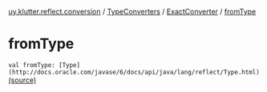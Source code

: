 [uy.klutter.reflect.conversion](../../index.md) / [TypeConverters](../index.md) / [ExactConverter](index.md) / [fromType](.)


# fromType

`val fromType: [Type](http://docs.oracle.com/javase/6/docs/api/java/lang/reflect/Type.html)` [(source)](https://github.com/kohesive/klutter/blob/master/reflect-core-jdk6/src/main/kotlin/uy/klutter/reflect/conversion/Converters.kt#L96)


